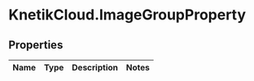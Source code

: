 # KnetikCloud.ImageGroupProperty

## Properties
Name | Type | Description | Notes
------------ | ------------- | ------------- | -------------


